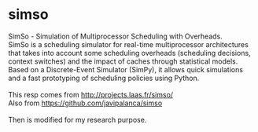 # simso
SimSo - Simulation of Multiprocessor Scheduling with Overheads. <br />
SimSo is a scheduling simulator for real-time multiprocessor architectures that takes into account some scheduling overheads (scheduling decisions, context switches) and the impact of caches through statistical models. Based on a Discrete-Event Simulator (SimPy), it allows quick simulations and a fast prototyping of scheduling policies using Python.<br />
<br />
This resp comes from http://projects.laas.fr/simso/ <br />
Also from https://github.com/javipalanca/simso <br />
<br />
Then is modified for my research purpose.<br />

